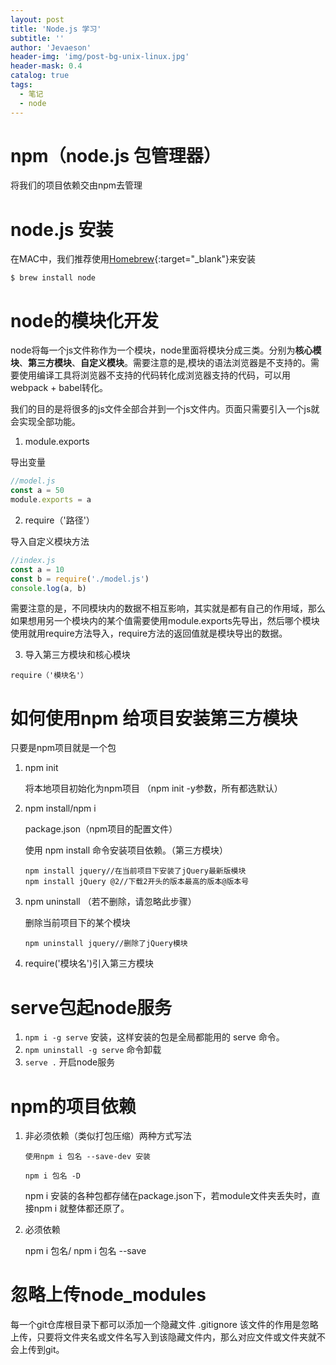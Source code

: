 ```yaml
---
layout: post
title: 'Node.js 学习'
subtitle: ''
author: 'Jevaeson'
header-img: 'img/post-bg-unix-linux.jpg'
header-mask: 0.4
catalog: true
tags:
  - 笔记
  - node
---
```



# npm（node.js 包管理器）

将我们的项目依赖交由npm去管理

# node.js 安装

在MAC中，我们推荐使用[Homebrew](https://brew.sh/){:target="_blank"}来安装

`$ brew install node`

# node的模块化开发

node将每一个js文件称作为一个模块，node里面将模块分成三类。分别为**核心模块**、**第三方模块**、**自定义模块**。需要注意的是,模块的语法浏览器是不支持的。需要使用编译工具将浏览器不支持的代码转化成浏览器支持的代码，可以用webpack + babel转化。

我们的目的是将很多的js文件全部合并到一个js文件内。页面只需要引入一个js就会实现全部功能。
  
1. module.exports

导出变量
   
```js
//model.js
const a = 50
module.exports = a
``` 

2. require（'路径'）

导入自定义模块方法
  
```js
//index.js
const a = 10
const b = require('./model.js')
console.log(a, b)
```
   
需要注意的是，不同模块内的数据不相互影响，其实就是都有自己的作用域，那么如果想用另一个模块内的某个值需要使用module.exports先导出，然后哪个模块使用就用require方法导入，require方法的返回值就是模块导出的数据。
  
3. 导入第三方模块和核心模块
  
`require（'模块名'）`
  
# 如何使用npm 给项目安装第三方模块

只要是npm项目就是一个包

1. npm init
 
   将本地项目初始化为npm项目  （npm init -y参数，所有都选默认）
   
2. npm install/npm i

   package.json（npm项目的配置文件）
   
   使用  npm install 命令安装项目依赖。（第三方模块）
   
   ```
   npm install jquery//在当前项目下安装了jQuery最新版模块
   npm install jQuery @2//下载2开头的版本最高的版本@版本号
   ```

3. npm uninstall （若不删除，请忽略此步骤）

   删除当前项目下的某个模块
   
   `npm uninstall jquery//删除了jQuery模块`
   
4. require('模块名')引入第三方模块

# serve包起node服务
1. `npm i -g serve` 安装，这样安装的包是全局都能用的 serve 命令。
2. `npm uninstall -g serve` 命令卸载
3. `serve .` 开启node服务

# npm的项目依赖
1. 非必须依赖（类似打包压缩）两种方式写法

   `使用npm i 包名 --save-dev 安装`

   `npm i 包名 -D`

    npm i 安装的各种包都存储在package.json下，若module文件夹丢失时，直接npm i 就整体都还原了。

2. 必须依赖

   npm i 包名/ npm i 包名 --save
   
# 忽略上传node_modules

  每一个git仓库根目录下都可以添加一个隐藏文件 .gitignore 该文件的作用是忽略上传，只要将文件夹名或文件名写入到该隐藏文件内，那么对应文件或文件夹就不会上传到git。